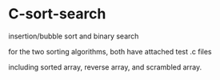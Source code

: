 # C-sort-search
insertion/bubble sort and binary search

for the two sorting algorithms, both have attached test .c files 

including sorted array, reverse array, and scrambled array.
